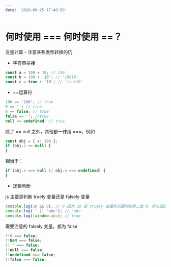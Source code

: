 ```yaml
---
date: '2020-09-25 17:48:58'
---
```


# 何时使用 === 何时使用 ==？

变量计算 - 注意某些类型转换的坑

- 字符串拼接

```js
const a = 100 + 10; // 110
const b = 100 + '10'; // '10010'
const c = true + '10'; // 'true10'
```

- \==运算符

```js
100 == '100'; // true
0 == ''; // true
0 == false; // true
false == ''; //true
null == undefined; // true
```

除了 == null 之外，其他都一律用 ===，例如

```js
const obj = { x: 100 };
if (obj.a == null) {
}
```

相当于：

```js
if (obj.a === null || obj.a === undefined) {
}
```

- 逻辑判断

js 主要是判断 truely 变量还是 falsely 变量

```js
console.log(10 && 0); // 0 因为 10 是 truely 变量所以要判断第二值 0，所以返回 0
console.log('' || 'abc'); // 'abc'
console.log(!window.abc); // true
```

需要注意的 falsely 变量，都为 false

```js
!!0 === false;
!!NaN === false;
!!'' === false;
!!null === false;
!!undefined === false;
!!false === false;
```
